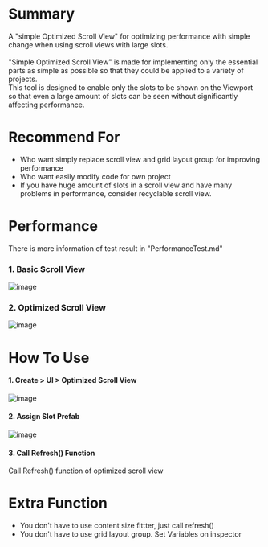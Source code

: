 # Summary         
A "simple Optimized Scroll View" for optimizing performance with simple change when using scroll views with large slots.<br/><br/>
"Simple Optimized Scroll View" is made for implementing only the essential parts as simple as possible so that they could be applied to a variety of projects.<br/>
This tool is designed to enable only the slots to be shown on the Viewport so that even a large amount of slots can be seen without significantly affecting performance.

# Recommend For
- Who want simply replace scroll view and grid layout group for improving performance
- Who want easily modify code for own project
- If you have huge amount of slots in a scroll view and have many problems in performance, consider recyclable scroll view.

# Performance
There is more information of test result in "PerformanceTest.md"
### 1. Basic Scroll View
![image](https://github.com/Giant-Tori/Simple-Optimized-Scroll-View/assets/149294349/359cab04-48c7-49d3-872a-6fecaae41a1d)

### 2. Optimized Scroll View
![image](https://github.com/Giant-Tori/Simple-Optimized-Scroll-View/assets/149294349/70182318-a353-4715-8286-98f97e622eb0)

# How To Use
#### 1. Create > UI > Optimized Scroll View
![image](https://github.com/Giant-Tori/Simple-Optimized-Scroll-View/assets/149294349/ab486606-90ac-46d0-a10f-28442177704b)
#### 2. Assign Slot Prefab
![image](https://github.com/Giant-Tori/Simple-Optimized-Scroll-View/assets/149294349/dd50bf9f-ab0b-462a-81da-703c9ea027ee)
#### 3. Call Refresh() Function
Call Refresh() function of optimized scroll view

# Extra Function
- You don't have to use content size fittter, just call refresh()
- You don't have to use grid layout group. Set Variables on inspector
